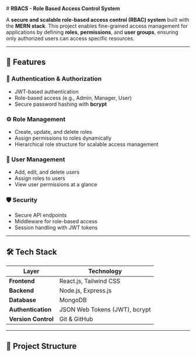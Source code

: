 
 # **RBACS - Role Based Access Control System**

A **secure and scalable role-based access control (RBAC) system** built with the **MERN stack**. This project enables fine-grained access management for applications by defining **roles**, **permissions**, and **user groups**, ensuring only authorized users can access specific resources.

---

## 🚀 **Features**

### **🔐 Authentication & Authorization**
- JWT-based authentication  
- Role-based access (e.g., Admin, Manager, User)  
- Secure password hashing with **bcrypt**

### **⚙️ Role Management**
- Create, update, and delete roles  
- Assign permissions to roles dynamically  
- Hierarchical role structure for scalable access management  

### **👥 User Management**
- Add, edit, and delete users  
- Assign roles to users  
- View user permissions at a glance  

### **🛡 Security**
- Secure API endpoints  
- Middleware for role-based access  
- Session handling with JWT tokens  

---

## 🛠 **Tech Stack**

| Layer           | Technology |
|-----------------|------------|
| **Frontend**     | React.js, Tailwind CSS |
| **Backend**      | Node.js, Express.js |
| **Database**     | MongoDB |
| **Authentication** | JSON Web Tokens (JWT), bcrypt |
| **Version Control** | Git & GitHub |

---

## 📂 **Project Structure**


 
